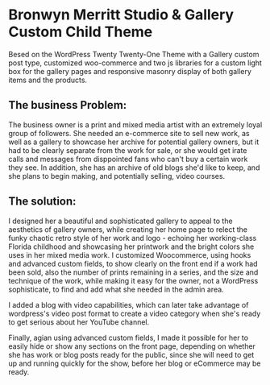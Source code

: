 # Bronwyn Merritt Studio & Gallery Custom Child Theme

Besed on the WordPress Twenty Twenty-One Theme with a Gallery custom post type, customized woo-commerce and two js libraries for a custom light box for the gallery pages and responsive masonry display of both gallery items and the products.

## The business Problem:
The business owner is a print and mixed media artist with an extremely loyal group of followers. She needed an e-commerce site to sell new work, as well as a gallery to showcase her archive for potential gallery owners, but it had to be clearly separate from the work for sale, or she would get irate calls and messages from disppointed fans who can't buy a certain work they see. In addition, she has an archive of old blogs she'd like to keep, and she plans to begin making, and potentially selling, video courses.

## The solution:
I designed her a beautiful and sophisticated gallery to appeal to the aesthetics of gallery owners, while creating her home page to relect the funky chaotic retro style of her work and logo - echoing her working-class Florida childhood and showcasing her printwork and the bright colors she uses in her mixed media work.
I customized Woocommerce, using hooks and advanced custom fields, to show clearly on the front end if a work had been sold, also the number of prints remaining in a series, and the size and technique of the work, while making it easy for the owner, not a WordPress sophisticate, to find and add what she needed in the admin area.

I added a blog with video capabilities, which can later take advantage of wordpress's video post format to create a video category when she's ready to get serious about her YouTube channel.

Finally, agian using advanced custom fields, I made it possible for her to easily hide or show any sections on the front page, depending on whether she has work or blog posts ready for the public, since she will need to get up and running quickly for the show, before her blog or eCommerce may be ready.


